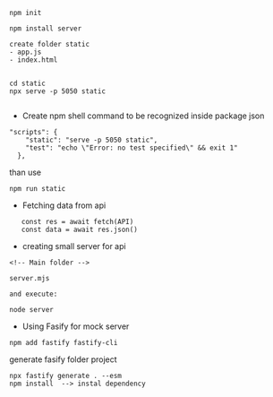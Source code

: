 ```
npm init 

npm install server 

create folder static
- app.js
- index.html 


cd static 
npx serve -p 5050 static


```

- Create  npm shell command to be recognized inside package json

```
"scripts": {
    "static": "serve -p 5050 static",
    "test": "echo \"Error: no test specified\" && exit 1"
  },
```

than use
```
npm run static
```

- Fetching data from api 

```
   const res = await fetch(API)
   const data = await res.json()
```

- creating small server for api 

```
<!-- Main folder -->

server.mjs

and execute:

node server
```

- Using Fasify for mock server 

```
npm add fastify fastify-cli

```

generate fasify folder project 

```
npx fastify generate . --esm
npm install  --> instal dependency
```